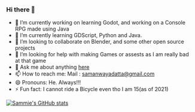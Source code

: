 ### Hi there 👋


- 🔭 I’m currently working on learning Godot, and working on a Console RPG made using Java
- 🌱 I’m currently learning GDScript, Python and Java.
- 👯 I’m looking to collaborate on Blender, and some other open source projects
- 🤔 I’m looking for help with making Games or assests as I am really bad at that game
- 💬 Ask me about anything [here](https://github.com/Sammie156/Sammie156/issues)
- 📫 How to reach me: Mail : samanwayadatta@gmail.com 
- 😄 Pronouns: He. Always!!!
- ⚡ Fun fact: I cannot ride a Bicycle even tho I am 15(as of 2021)

[![Sammie's GitHub stats](https://github-readme-stats.vercel.app/api?username=Sammie156)](https://github.com/anuraghazra/github-readme-stats)

<!--
**Sammie156/Sammie156** is a ✨ _special_ ✨ repository because its `README.md` (this file) appears on your GitHub profile.

Here are some ideas to get you started:

- 🔭 I’m currently working on learning Godot, and working on a Console RPG made using Java
- 🌱 I’m currently learning GDScript, Python and Java.
- 👯 I’m looking to collaborate on Blender, and some other open source projects
- 🤔 I’m looking for help with making Games or assests as I am really bad at that game
- 💬 Ask me about anything Java beginner, or any OOP concepts.
- 📫 How to reach me: Mail : samanwayadatta@gmail.com 
- 😄 Pronouns: He. Always!!!
- ⚡ Fun fact: I cannot ride a Bicycle even tho I am 15(as of 2021)
-->
